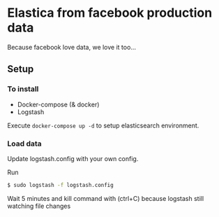 # Elastica from facebook production data
Because facebook love data, we love it too...

## Setup

### To install
- Docker-compose (& docker)
- Logstash

Execute `docker-compose up -d` to setup elasticsearch environment.

### Load data

Update logstash.config with your own config.

Run
```bash
$ sudo logstash -f logstash.config
```

Wait 5 minutes and kill command with (ctrl+C) because logstash still watching file changes